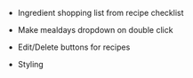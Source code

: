 * Ingredient shopping list from recipe checklist
* Make mealdays dropdown on double click
* Edit/Delete buttons for recipes

* Styling

<!-- * User signup/signin (and update controllers to only show data saved by that use) -->

<!-- * Model validations (ingredient quantity should be an integer or decimal, etc) -->
